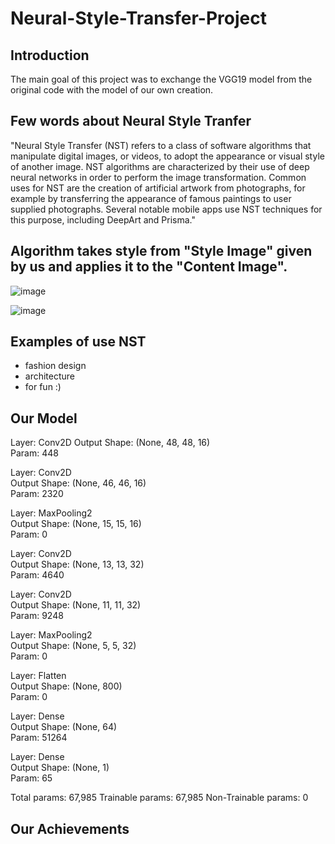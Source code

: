 # Neural-Style-Transfer-Project

## <b>Introduction</b>

The main goal of this project was to exchange the VGG19 model from the original code with the model of our own creation. 

## Few words about Neural Style Tranfer 

"Neural Style Transfer (NST) refers to a class of software algorithms that manipulate digital images, or videos, to adopt the appearance or visual style of another image. NST algorithms are characterized by their use of deep neural networks in order to perform the image transformation. Common uses for NST are the creation of artificial artwork from photographs, for example by transferring the appearance of famous paintings to user supplied photographs. Several notable mobile apps use NST techniques for this purpose, including DeepArt and Prisma."

## Algorithm takes style from "Style Image" given by us and applies it to the "Content Image".
![image](https://sandipanweb.files.wordpress.com/2018/01/louvre_generated.png?w=676)

![image](https://cdn-images-1.medium.com/max/1600/0*F3xvwBKFhaQ3Mh_k)

## Examples of use NST
- fashion design
- architecture
- for fun :)

## Our Model
Layer: Conv2D 
Output Shape: (None, 48, 48, 16)  
Param: 448

Layer: Conv2D       
Output Shape: (None, 46, 46, 16)  
Param: 2320

Layer: MaxPooling2  
Output Shape: (None, 15, 15, 16)  
Param: 0

Layer: Conv2D       
Output Shape: (None, 13, 13, 32)  
Param: 4640

Layer: Conv2D       
Output Shape: (None, 11, 11, 32)  
Param: 9248

Layer: MaxPooling2  
Output Shape: (None, 5, 5, 32)    
Param: 0

Layer: Flatten      
Output Shape: (None, 800)         
Param: 0 

Layer: Dense        
Output Shape: (None, 64)          
Param: 51264

Layer: Dense        
Output Shape: (None, 1)           
Param: 65

Total params: 67,985
Trainable params: 67,985
Non-Trainable params: 0

## Our Achievements 
